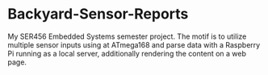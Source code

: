 # Backyard-Sensor-Reports
My SER456 Embedded Systems semester project. The motif is to utilize multiple sensor inputs using at ATmega168 and parse data with a Raspberry Pi running as a local server, additionally rendering the content on a web page.
